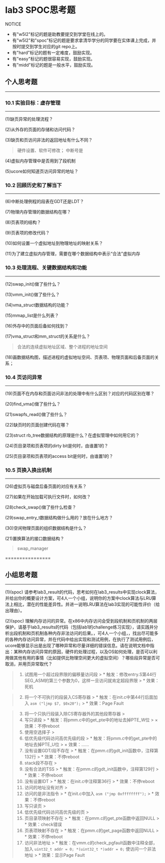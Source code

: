 # lab3 SPOC思考题

NOTICE
- 有"w5l2"标记的题是助教要提交到学堂在线上的。
- 有"w5l2"和"spoc"标记的题是要求拿清华学分的同学要在实体课上完成，并按时提交到学生对应的git repo上。
- 有"hard"标记的题有一定难度，鼓励实现。
- 有"easy"标记的题很容易实现，鼓励实现。
- 有"midd"标记的题是一般水平，鼓励实现。

## 个人思考题
---

### 10.1 实验目标：虚存管理
---

(1)缺页异常的处理流程？

(2)从外存的页面的存储和访问代码？

(3)缺页和页访问非法的返回地址有什么不同？

> 硬件设置、软件可修改； 中断号是

(4)虚拟内存管理中是否用到了段机制

(5)ucore如何知道页访问异常的地址？

### 10.2 回顾历史和了解当下
---

(6)中断处理例程的段表在GDT还是LDT？

(7)物理内存管理的数据结构在哪？

(8)页表项的结构？

(9)页表项的修改代码？

(10)如何设置一个虚拟地址到物理地址的映射关系？

(11)为了建立虚拟内存管理，需要在哪个数据结构中表示“合法”虚拟内存

### 10.3 处理流程、关键数据结构和功能
---

(12)swap_init()做了些什么？

(13)vmm_init()做了些什么？

(14)vma_struct数据结构的功能？

(15)mmap_list是什么列表？

(16)外存中的页面后备如何找到？

(17)vma_struct和mm_struct的关系是什么？

> 合法的连续虚拟地址区域、整个进程的地址空间

(18)画数据结构图，描述进程的虚拟地址空间、页表项、物理页面和后备页面的关系；

### 10.4 页访问异常
---

(19)页面不在内存和页面访问非法的处理中有什么区别？对应的代码区别在哪？

(20)find_vma()做了些什么？

(21)swapfs_read()做了些什么？

(22)缺页时的页面创建代码在哪？

(23)struct rb_tree数据结构的原理是什么？在虚拟管理中如何用它的？


(24)页目录项和页表项的dirty bit是何时，由谁置1的？


(25)页目录项和页表项的access bit是何时，由谁置1的？


### 10.5 页换入换出机制
---

(26)虚拟页与磁盘后备页面的对应有关系？

(27)如果在开始加载可执行文件时，如何改？

(28)check_swap()做了些什么检查？

(29)swap_entry_t数据结构做什么用的？放在什么地方？

(30)空闲物理页面的组织数据结构是什么？

(21)置换算法的接口数据结构？

> swap_manager

================


## 小组思考题
---
(1)(spoc) 请参考lab3_result的代码，思考如何在lab3_results中实现clock算法，并给出你的概要设计方案，可4人一个小组，说明你的方案中clock算法与LRU算法上相比，潜在的性能差异性。并进一说明LRU算法在lab3实现的可能性评价（给出理由）。

(2)(spoc) 理解内存访问的异常。在x86中内存访问会受到段机制和页机制的两层保护，请基于lab3_results的代码（包括lab1的challenge练习实现），请实践并分析出段机制和页机制各种内存非法访问的后果。，可4人一个小组，，找出尽可能多的各种内存访问异常，并在代码中给出实现和测试用例，在执行了测试用例后，ucore能够显示出是出现了哪种异常和尽量详细的错误信息。请在说明文档中指出：某种内存访问异常的原因，硬件的处理过程，以及OS如何处理，是否可以利用做其他有用的事情（比如提供比物理空间更大的虚拟空间）？哪些段异常是否可取消，并用页异常取代？

> 1.	试图用一个超过段界限的偏移量访问段
	> * 触发：修改entry.S第44行SEG_ASM的第三个参数为0，这样一旦访问就肯定超段界限
	> * 效果：死机
	
> 2.	将一个不可执行的段装入CS寄存器
	> * 触发：在init.c中第44行后面加入
	```
	asm ("ljmp $7, $0x20");
	```
	> * 效果：Page Fault
	
> 3.	将一个只执行段装入除CS寄存器外的其他段寄存器
	>
> 4.	写只读段
	> * 触发：将pmm.c中的get_pte中的地址去掉PTE_W位
	> × 效果：不停reboot
> 5.	使用空选择子
	>
> 6.	低优先级代码访问高优先级的段
	> * 触发：将pmm.c中的get_pte中的地址去掉PTE_U位
	> × 效果：……
> 7.	没有设置GDT/段不存在
	> * 触发：在pmm.c的gdt_init函数中，注释第132行
	> * 效果：不停reboot
> 8.	stack段不存在
	>
> 9.	没有合法的TSS
	> * 触发：在pmm.c的gdt_init函数中，注释第129行
	> * 效果：不停reboot
> 10.	没有设置IDT
	> * 触发：在init.c中注释第36行
	> * 效果：不停reboot
> 11.	访问的地址没有对齐
	>
> 12.	访问的是非法指令
	> * 在init.c中加入
	```
	asm ("jmp 0xffffffff");
	```
	> * 效果：不停reboot
> 13.	写只读页
	>
> 14.	低优先级代码访问高优先级的页
	>
> 15.	页目录项映射不存在
	> * 触发：在pmm.c的get_pte函数中返回NULL
	> * 效果：check错误
> 16.	页表项映射不存在
	> * 触发：在pmm.c的get_page函数中返回NULL
	> * 效果：不停reboot
> 17. 访问非法地址
	> * 触发：在vmm.c的check_pgfault函数中注释全部，加入
	```
	uint32_t addr = 0;
	*(uint32_t *)addr = 0;
	```
	使访问一个非法地址
	> * 效果：显示Page Fault
